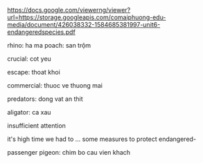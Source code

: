 https://docs.google.com/viewerng/viewer?url=https://storage.googleapis.com/comaiphuong-edu-media/document/426038332-1584685381997-unit6-endangeredspecies.pdf

rhino: ha ma
poach: san trộm

crucial: cot yeu

escape: thoat khoi

commercial: thuoc ve thuong mai

predators: dong vat an thit

aligator: ca xau

insufficient attention

it's high time we had to ... some measures to protect endangered-


passenger pigeon: chim bo cau vien khach